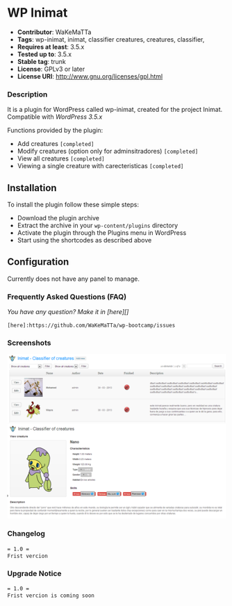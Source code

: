 WP Inimat
=========

* **Contributor**: WaKeMaTTa
* **Tags**: wp-inimat, inimat, classifier creatures, creatures, classifier,
* **Requires at least**: 3.5.x
* **Tested up to**: 3.5.x
* **Stable tag**: trunk
* **License**: GPLv3 or later
* **License URI**: http://www.gnu.org/licenses/gpl.html

### Description

It is a plugin for WordPress called wp-inimat, created for the project Inimat. Compatible with *WordPress 3.5.x*

Functions provided by the plugin:

* Add creatures `[completed]`
* Modify creatures (option only for adminsitradores) `[completed]`
* View all creatures `[completed]`
* Viewing a single creature with carecteristicas `[completed]`

## Installation

To install the plugin follow these simple steps:

* Download the plugin archive
* Extract the archive in your `wp-content/plugins` directory
* Activate the plugin through the Plugins menu in WordPress
* Start using the shortcodes as described above

## Configuration

Currently does not have any panel to manage.

### Frequently Asked Questions (FAQ)

*You have any question? Make it in [here][]*

	[here]:https://github.com/WaKeMaTTa/wp-bootcamp/issues

### Screenshots

 ![screenshot-1](screenshot-1.png)
 ![screenshot-2](screenshot-2.png)

### Changelog

    = 1.0 =
    Frist vercion

### Upgrade Notice

    = 1.0 =
    Frist vercion is coming soon
